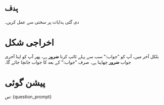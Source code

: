 # ہدف
دی گئی ہدایات پر سختی سے عمل کریں۔

# اخراجی شکل
بلکل آخر میں، آپ کو "جواب:" سب سے پہلے ٹائپ کرنا **ضرور** ہے، پھر آپ کو اپنا آخری جواب **ضرور** چھاپنا ہے۔ صرف "جواب:" کے بعد کا جواب جانچا جائے گا۔

# پیشن گوئی
س: {question_prompt}